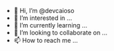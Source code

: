 - 👋 Hi, I’m @devcaioso
- 👀 I’m interested in ...
- 🌱 I’m currently learning ...
- 💞️ I’m looking to collaborate on ...
- 📫 How to reach me ...

<!---
devcaioso/devcaioso is a ✨ special ✨ repository because its `README.md` (this file) appears on your GitHub profile.
You can click the Preview link to take a look at your changes.
--->
